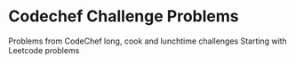 # Codechef Challenge Problems

Problems from CodeChef long, cook and lunchtime challenges
Starting with Leetcode problems
